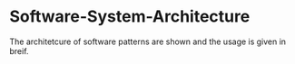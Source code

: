 # Software-System-Architecture


The architetcure of software patterns are shown and the usage is given in breif.


